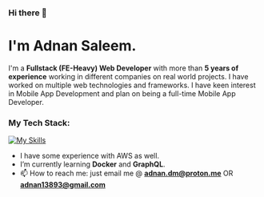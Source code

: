 ### Hi there 👋
# I'm Adnan Saleem.
I'm a **Fullstack (FE-Heavy) Web Developer** with more than **5 years of experience** working in different companies on real world projects. I have worked on multiple web technologies and frameworks. I have keen interest in Mobile App Development and plan on being a full-time Mobile App Developer.

### My Tech Stack:
[![My Skills](https://skillicons.dev/icons?i=js,html,css,cs,mongodb,ts,nextjs,react,express,dotnet,materialui,tailwind,redux,nodejs,jest,jquery,python,vite,git,github,npm,notion,prisma,bootstrap)](https://skillicons.dev) 

- I have some experience with AWS as well.
- I’m currently learning **Docker** and **GraphQL**.
- 📫 How to reach me: just email me @ **adnan.dm@proton.me** OR **adnan13893@gmail.com**

